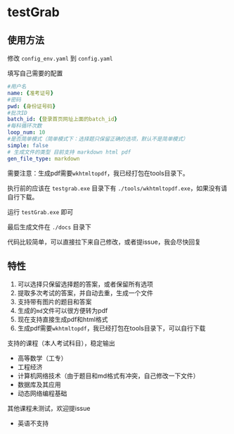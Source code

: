 # testGrab

## 使用方法
修改 `config_env.yaml` 到 `config.yaml`

填写自己需要的配置
```yaml
#用户名
name: {准考证号}
#密码
pwd: {身份证号码}
#批次ID
batch_id: {登录首页网址上面的batch_id}
#每科循环次数
loop_num: 10
#是否简单模式（简单模式下：选择题只保留正确的选项，默认不是简单模式）
simple: false
# 生成文件的类型 目前支持 markdown html pdf
gen_file_type: markdown

```

需要注意：生成pdf需要`wkhtmltopdf`，我已经打包在tools目录下。

执行前的应该在 `testgrab.exe` 目录下有 `./tools/wkhtmltopdf.exe`，如果没有请自行下载。

运行 `testGrab.exe` 即可

最后生成文件在 `./docs` 目录下

代码比较简单，可以直接拉下来自己修改，或者提issue，我会尽快回复

## 特性
1. 可以选择只保留选择题的答案，或者保留所有选项
2. 提取多次考试的答案，并自动去重，生成一个文件
3. 支持带有图片的题目和答案
4. 生成的`md`文件可以很方便转为pdf
5. 现在支持直接生成pdf和html格式
6. 生成pdf需要`wkhtmltopdf`，我已经打包在tools目录下，可以自行下载

支持的课程（本人考试科目），稳定输出
- 高等数学（工专）
- 工程经济
- 计算机网络技术（由于题目和md格式有冲突，自己修改一下文件）
- 数据库及其应用
- 动态网络编程基础

其他课程未测试，欢迎提issue
- 英语不支持

